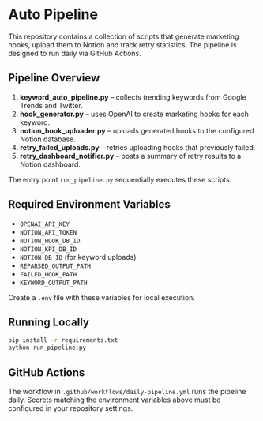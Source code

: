 # Auto Pipeline

This repository contains a collection of scripts that generate marketing hooks, upload them to Notion and track retry statistics.  The pipeline is designed to run daily via GitHub Actions.

## Pipeline Overview
1. **keyword_auto_pipeline.py** – collects trending keywords from Google Trends and Twitter.
2. **hook_generator.py** – uses OpenAI to create marketing hooks for each keyword.
3. **notion_hook_uploader.py** – uploads generated hooks to the configured Notion database.
4. **retry_failed_uploads.py** – retries uploading hooks that previously failed.
5. **retry_dashboard_notifier.py** – posts a summary of retry results to a Notion dashboard.

The entry point `run_pipeline.py` sequentially executes these scripts.

## Required Environment Variables
- `OPENAI_API_KEY`
- `NOTION_API_TOKEN`
- `NOTION_HOOK_DB_ID`
- `NOTION_KPI_DB_ID`
- `NOTION_DB_ID` (for keyword uploads)
- `REPARSED_OUTPUT_PATH`
- `FAILED_HOOK_PATH`
- `KEYWORD_OUTPUT_PATH`

Create a `.env` file with these variables for local execution.

## Running Locally
```bash
pip install -r requirements.txt
python run_pipeline.py
```

## GitHub Actions
The workflow in `.github/workflows/daily-pipeline.yml` runs the pipeline daily. Secrets matching the environment variables above must be configured in your repository settings.
